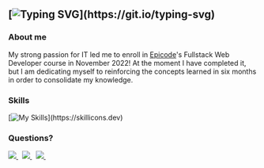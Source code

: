 ## [![Typing SVG](https://readme-typing-svg.demolab.com?font=Fira+Code&weight=500&size=17&duration=2000&pause=1000&color=8BFF20&multiline=true&width=435&lines=Hi!+I'm+Giacomo.+Welcome+to+my+GitHub+page!)](https://git.io/typing-svg)
### About me
My strong passion for IT led me to enroll in [Epicode](https://epicode.com/it/)'s Fullstack Web Developer course in November 2022! At the moment I have completed it, but I am dedicating myself to reinforcing the concepts learned in six months in order to consolidate my knowledge.  
### Skills
[![My Skills](https://skillicons.dev/icons?i=bootstrap,css,discord,eclipse,git,github,html,java,js,mysql,nodejs,ps,postgres,postman,react,redux,sass,spring,stackoverflow,ts,vscode,)](https://skillicons.dev)  
### Questions?
<p>
  <a href="https://www.linkedin.com/in/giacomo-della-peruta/">
    <img src="https://img.shields.io/badge/linkedin-%230077B5.svg?&style=for-the-badge&logo=linkedin&logoColor=white" />
  </a>&nbsp;
  <a href="https://t.me/giacs">
    <img src="https://img.shields.io/badge/Telegram-2CA5E0?style=for-the-badge&logo=telegram&logoColor=white" />        
  </a>&nbsp;
  <a href="https://instagram.com/giacs">
    <img src="https://img.shields.io/badge/instagram-%23E4405F.svg?&style=for-the-badge&logo=instagram&logoColor=white" />        
  </a>&nbsp;
</p>
